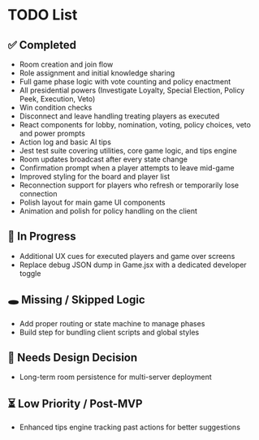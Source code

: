 # TODO List

## ✅ Completed
- Room creation and join flow
- Role assignment and initial knowledge sharing
- Full game phase logic with vote counting and policy enactment
- All presidential powers (Investigate Loyalty, Special Election, Policy Peek, Execution, Veto)
- Win condition checks
- Disconnect and leave handling treating players as executed
- React components for lobby, nomination, voting, policy choices, veto and power prompts
- Action log and basic AI tips
- Jest test suite covering utilities, core game logic, and tips engine
- Room updates broadcast after every state change
- Confirmation prompt when a player attempts to leave mid-game
- Improved styling for the board and player list
- Reconnection support for players who refresh or temporarily lose connection
- Polish layout for main game UI components
- Animation and polish for policy handling on the client

## 🔨 In Progress
- Additional UX cues for executed players and game over screens
- Replace debug JSON dump in Game.jsx with a dedicated developer toggle

## 🕳️ Missing / Skipped Logic
- Add proper routing or state machine to manage phases
- Build step for bundling client scripts and global styles


## 🧠 Needs Design Decision
- Long-term room persistence for multi-server deployment

## ⏳ Low Priority / Post-MVP
- Enhanced tips engine tracking past actions for better suggestions
